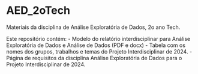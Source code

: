 # AED_2oTech
Materiais da disciplina de Análise Exploratória de Dados, 2o ano Tech.

Este repositório contém:
    - Modelo do relatório interdisciplinar para Análise Exploratória de Dados e Análise de Dados (PDF e docx)
    - Tabela com os nomes dos grupos, trabalhos e temas do Projeto Interdisciplinar de 2024.
    - Página de requisitos da disciplina Análise Exploratória de Dados para o Projeto Interdisciplinar de 2024.

